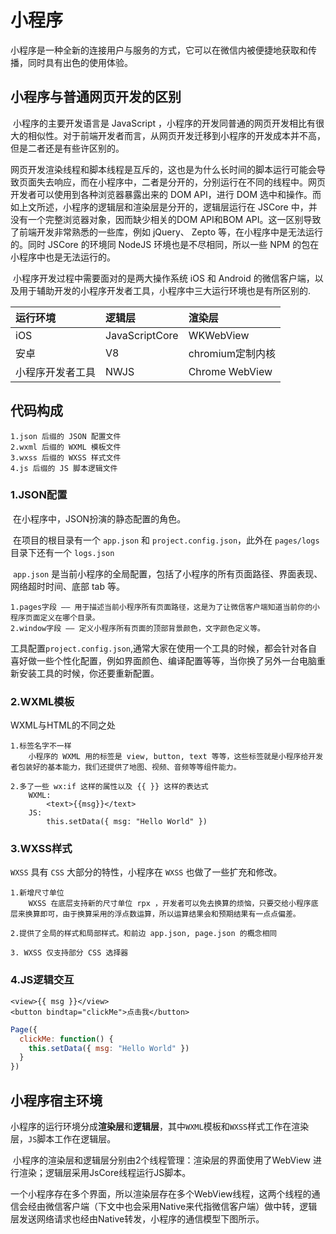 # 小程序

​		小程序是一种全新的连接用户与服务的方式，它可以在微信内被便捷地获取和传播，同时具有出色的使用体验。

## 小程序与普通网页开发的区别

​		小程序的主要开发语言是 JavaScript ，小程序的开发同普通的网页开发相比有很大的相似性。对于前端开发者而言，从网页开发迁移到小程序的开发成本并不高，但是二者还是有些许区别的。

​		网页开发渲染线程和脚本线程是互斥的，这也是为什么长时间的脚本运行可能会导致页面失去响应，而在小程序中，二者是分开的，分别运行在不同的线程中。网页开发者可以使用到各种浏览器暴露出来的 DOM API，进行 DOM 选中和操作。而如上文所述，小程序的逻辑层和渲染层是分开的，逻辑层运行在 JSCore 中，并没有一个完整浏览器对象，因而缺少相关的DOM API和BOM API。这一区别导致了前端开发非常熟悉的一些库，例如 jQuery、 Zepto 等，在小程序中是无法运行的。同时 JSCore 的环境同 NodeJS 环境也是不尽相同，所以一些 NPM 的包在小程序中也是无法运行的。

​		小程序开发过程中需要面对的是两大操作系统 iOS 和 Android 的微信客户端，以及用于辅助开发的小程序开发者工具，小程序中三大运行环境也是有所区别的.

| **运行环境**     | **逻辑层**     | **渲染层**       |
| :--------------- | :------------- | :--------------- |
| iOS              | JavaScriptCore | WKWebView        |
| 安卓             | V8             | chromium定制内核 |
| 小程序开发者工具 | NWJS           | Chrome WebView   |



## 代码构成

```
1.json 后缀的 JSON 配置文件
2.wxml 后缀的 WXML 模板文件
3.wxss 后缀的 WXSS 样式文件
4.js 后缀的 JS 脚本逻辑文件
```



### 1.JSON配置

​		在小程序中，JSON扮演的静态配置的角色。

​		在项目的根目录有一个 `app.json` 和 `project.config.json`，此外在 `pages/logs` 目录下还有一个 `logs.json`

​		`app.json` 是当前小程序的全局配置，包括了小程序的所有页面路径、界面表现、网络超时时间、底部 tab 等。

```
1.pages字段 —— 用于描述当前小程序所有页面路径，这是为了让微信客户端知道当前你的小程序页面定义在哪个目录。
2.window字段 —— 定义小程序所有页面的顶部背景颜色，文字颜色定义等。
```



​		工具配置`project.config.json`,通常大家在使用一个工具的时候，都会针对各自喜好做一些个性化配置，例如界面颜色、编译配置等等，当你换了另外一台电脑重新安装工具的时候，你还要重新配置。



### 2.WXML模板

WXML与HTML的不同之处

```
1.标签名字不一样
	小程序的 WXML 用的标签是 view, button, text 等等，这些标签就是小程序给开发者包装好的基本能力，我们还提供了地图、视频、音频等等组件能力。

2.多了一些 wx:if 这样的属性以及 {{ }} 这样的表达式
	WXML:
		<text>{{msg}}</text>
	JS:
		this.setData({ msg: "Hello World" })
```



### 3.WXSS样式

`WXSS` 具有 `CSS` 大部分的特性，小程序在 `WXSS` 也做了一些扩充和修改。

```
1.新增尺寸单位
	WXSS 在底层支持新的尺寸单位 rpx ，开发者可以免去换算的烦恼，只要交给小程序底层来换算即可，由于换算采用的浮点数运算，所以运算结果会和预期结果有一点点偏差。

2.提供了全局的样式和局部样式。和前边 app.json, page.json 的概念相同

3. WXSS 仅支持部分 CSS 选择器
```



### 4.JS逻辑交互

```vue
<view>{{ msg }}</view>
<button bindtap="clickMe">点击我</button>
```

```js
Page({
  clickMe: function() {
    this.setData({ msg: "Hello World" })
  }
})
```



## 小程序宿主环境

​		小程序的运行环境分成**渲染层**和**逻辑层**，其中`WXML`模板和`WXSS`样式工作在渲染层，`JS`脚本工作在逻辑层。

​		小程序的渲染层和逻辑层分别由2个线程管理：渲染层的界面使用了WebView 进行渲染；逻辑层采用JsCore线程运行JS脚本。

​		一个小程序存在多个界面，所以渲染层存在多个WebView线程，这两个线程的通信会经由微信客户端（下文中也会采用Native来代指微信客户端）做中转，逻辑层发送网络请求也经由Native转发，小程序的通信模型下图所示。







